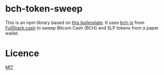 # bch-token-sweep

This is an npm library based on [this boilerplate](https://github.com/christroutner/npm-lib-boilerplate). It uses [bch-js](https://github.com/Permissionless-Software-Foundation/bch-js) from [FullStack.cash](https://fullstack.cash) to sweep Bitcoin Cash (BCH) and SLP tokens from a paper wallet.

#  Licence
[MIT](LICENSE.md)
